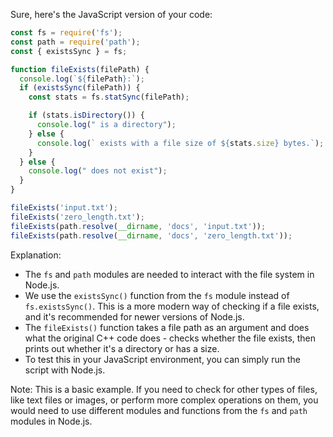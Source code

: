 Sure, here's the JavaScript version of your code:

```javascript
const fs = require('fs');
const path = require('path');
const { existsSync } = fs;

function fileExists(filePath) {
  console.log(`${filePath}:`);
  if (existsSync(filePath)) {
    const stats = fs.statSync(filePath);

    if (stats.isDirectory()) {
      console.log(" is a directory");
    } else {
      console.log(` exists with a file size of ${stats.size} bytes.`);
    }
  } else {
    console.log(" does not exist");
  }
}

fileExists('input.txt');
fileExists('zero_length.txt');
fileExists(path.resolve(__dirname, 'docs', 'input.txt'));
fileExists(path.resolve(__dirname, 'docs', 'zero_length.txt'));
```

Explanation: 
- The `fs` and `path` modules are needed to interact with the file system in Node.js.
- We use the `existsSync()` function from the `fs` module instead of `fs.existsSync()`. This is a more modern way of checking if a file exists, and it's recommended for newer versions of Node.js.
- The `fileExists()` function takes a file path as an argument and does what the original C++ code does - checks whether the file exists, then prints out whether it's a directory or has a size.
- To test this in your JavaScript environment, you can simply run the script with Node.js.
 
Note: This is a basic example. If you need to check for other types of files, like text files or images, or perform more complex operations on them, you would need to use different modules and functions from the `fs` and `path` modules in Node.js.
